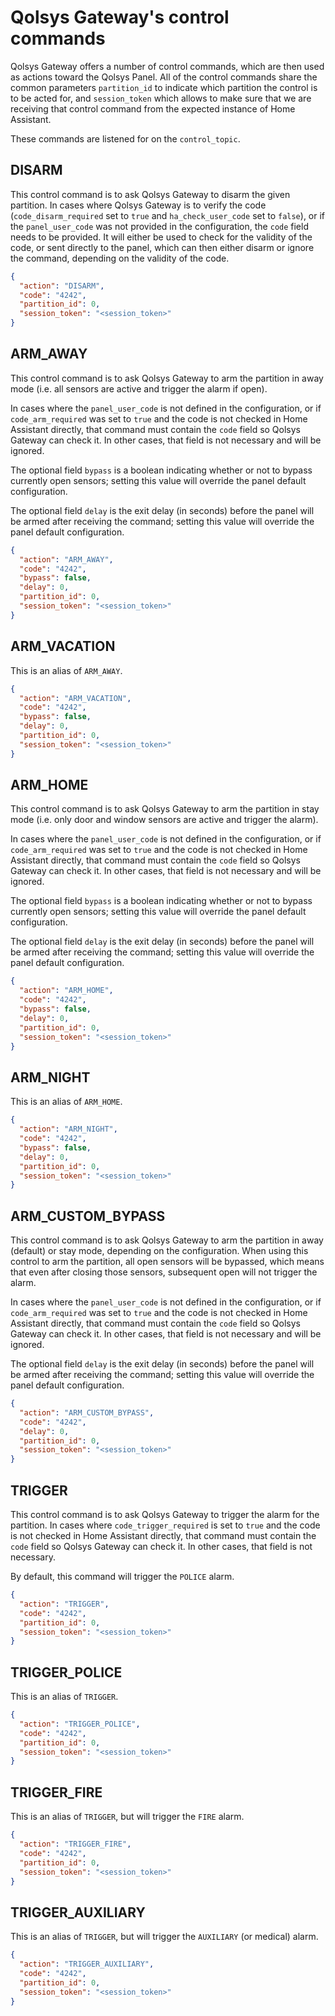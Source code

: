 # Qolsys Gateway's control commands

Qolsys Gateway offers a number of control commands, which are then used as
actions toward the Qolsys Panel. All of the control commands share the common
parameters `partition_id` to indicate which partition the control is to be
acted for, and `session_token` which allows to make sure that we are receiving
that control command from the expected instance of Home Assistant.

These commands are listened for on the `control_topic`.


## DISARM

This control command is to ask Qolsys Gateway to disarm the given partition.
In cases where Qolsys Gateway is to verify the code (`code_disarm_required`
set to `true` and `ha_check_user_code` set to `false`), or if the
`panel_user_code` was not provided in the configuration, the `code` field
needs to be provided. It will either be used to check for the validity of
the code, or sent directly to the panel, which can then either disarm or
ignore the command, depending on the validity of the code.

```json
{
  "action": "DISARM",
  "code": "4242",
  "partition_id": 0,
  "session_token": "<session_token>"
}
```


## ARM_AWAY

This control command is to ask Qolsys Gateway to arm the partition in away mode
(i.e. all sensors are active and trigger the alarm if open).

In cases where the `panel_user_code` is not defined in the configuration, or
if `code_arm_required` was set to `true` and the code is not checked in
Home Assistant directly, that command must contain the `code` field so Qolsys
Gateway can check it. In other cases, that field is not necessary and will be
ignored.

The optional field `bypass` is a boolean indicating whether or not to bypass
currently open sensors; setting this value will override the panel default
configuration.

The optional field `delay` is the exit delay (in seconds) before the panel
will be armed after receiving the command; setting this value will override
the panel default configuration.

```json
{
  "action": "ARM_AWAY",
  "code": "4242",
  "bypass": false,
  "delay": 0,
  "partition_id": 0,
  "session_token": "<session_token>"
}
```


## ARM_VACATION

This is an alias of `ARM_AWAY`.

```json
{
  "action": "ARM_VACATION",
  "code": "4242",
  "bypass": false,
  "delay": 0,
  "partition_id": 0,
  "session_token": "<session_token>"
}
```


## ARM_HOME

This control command is to ask Qolsys Gateway to arm the partition in stay mode
(i.e. only door and window sensors are active and trigger the alarm).

In cases where the `panel_user_code` is not defined in the configuration, or
if `code_arm_required` was set to `true` and the code is not checked in
Home Assistant directly, that command must contain the `code` field so Qolsys
Gateway can check it. In other cases, that field is not necessary and will be
ignored.

The optional field `bypass` is a boolean indicating whether or not to bypass
currently open sensors; setting this value will override the panel default
configuration.

The optional field `delay` is the exit delay (in seconds) before the panel
will be armed after receiving the command; setting this value will override
the panel default configuration.

```json
{
  "action": "ARM_HOME",
  "code": "4242",
  "bypass": false,
  "delay": 0,
  "partition_id": 0,
  "session_token": "<session_token>"
}
```


## ARM_NIGHT

This is an alias of `ARM_HOME`.

```json
{
  "action": "ARM_NIGHT",
  "code": "4242",
  "bypass": false,
  "delay": 0,
  "partition_id": 0,
  "session_token": "<session_token>"
}
```


## ARM_CUSTOM_BYPASS

This control command is to ask Qolsys Gateway to arm the partition in away
(default) or stay mode, depending on the configuration. When using this
control to arm the partition, all open sensors will be bypassed, which means
that even after closing those sensors, subsequent open will not trigger the
alarm.

In cases where the `panel_user_code` is not defined in the configuration, or
if `code_arm_required` was set to `true` and the code is not checked in
Home Assistant directly, that command must contain the `code` field so Qolsys
Gateway can check it. In other cases, that field is not necessary and will be
ignored.

The optional field `delay` is the exit delay (in seconds) before the panel
will be armed after receiving the command; setting this value will override
the panel default configuration.

```json
{
  "action": "ARM_CUSTOM_BYPASS",
  "code": "4242",
  "delay": 0,
  "partition_id": 0,
  "session_token": "<session_token>"
}
```


## TRIGGER

This control command is to ask Qolsys Gateway to trigger the alarm for the
partition. In cases where `code_trigger_required` is set to `true` and the
code is not checked in Home Assistant directly, that command must contain
the `code` field so Qolsys Gateway can check it. In other cases, that field
is not necessary.

By default, this command will trigger the `POLICE` alarm.

```json
{
  "action": "TRIGGER",
  "code": "4242",
  "partition_id": 0,
  "session_token": "<session_token>"
}
```


## TRIGGER_POLICE

This is an alias of `TRIGGER`.

```json
{
  "action": "TRIGGER_POLICE",
  "code": "4242",
  "partition_id": 0,
  "session_token": "<session_token>"
}
```


## TRIGGER_FIRE

This is an alias of `TRIGGER`, but will trigger the `FIRE` alarm.

```json
{
  "action": "TRIGGER_FIRE",
  "code": "4242",
  "partition_id": 0,
  "session_token": "<session_token>"
}
```


## TRIGGER_AUXILIARY

This is an alias of `TRIGGER`, but will trigger the `AUXILIARY` (or medical) alarm.

```json
{
  "action": "TRIGGER_AUXILIARY",
  "code": "4242",
  "partition_id": 0,
  "session_token": "<session_token>"
}
```

